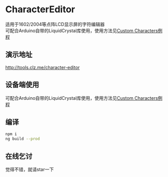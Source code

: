 # CharacterEditor

适用于1602/2004等点阵LCD显示屏的字符编辑器  
可配合Arduino自带的LiquidCrystal库使用，使用方法见[Custom Characters例程](https://github.com/arduino-libraries/LiquidCrystal/blob/master/examples/CustomCharacter/CustomCharacter.ino)  

## 演示地址  
http://tools.clz.me/character-editor  


## 设备端使用  
可配合Arduino自带的LiquidCrystal库使用，使用方法见[Custom Characters例程](https://github.com/arduino-libraries/LiquidCrystal/blob/master/examples/CustomCharacter/CustomCharacter.ino)  

## 编译  
```bash
npm i
ng build --prod
```

## 在线乞讨  
觉得不错，就请star一下  